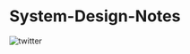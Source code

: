 # System-Design-Notes

![twitter](https://user-images.githubusercontent.com/38420375/186358760-895be707-f3e1-482b-a33c-eadc9bdfca19.png)
